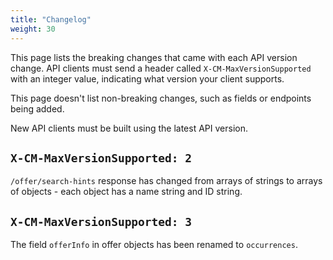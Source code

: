 ```yaml
---
title: "Changelog"
weight: 30
---
```


This page lists the breaking changes that came with each API version change. API clients must send a
header called `X-CM-MaxVersionSupported` with an integer value, indicating what version your client
supports.

This page doesn't list non-breaking changes, such as fields or endpoints being added.

New API clients must be built using the latest API version.

## `X-CM-MaxVersionSupported: 2`

`/offer/search-hints` response has changed from arrays of strings to arrays of objects - each object
has a name string and ID string.

## `X-CM-MaxVersionSupported: 3`

The field `offerInfo` in offer objects has been renamed to `occurrences`.
